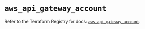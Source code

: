 # `aws_api_gateway_account`

Refer to the Terraform Registry for docs: [`aws_api_gateway_account`](https://registry.terraform.io/providers/hashicorp/aws/5.68.0/docs/resources/api_gateway_account).
